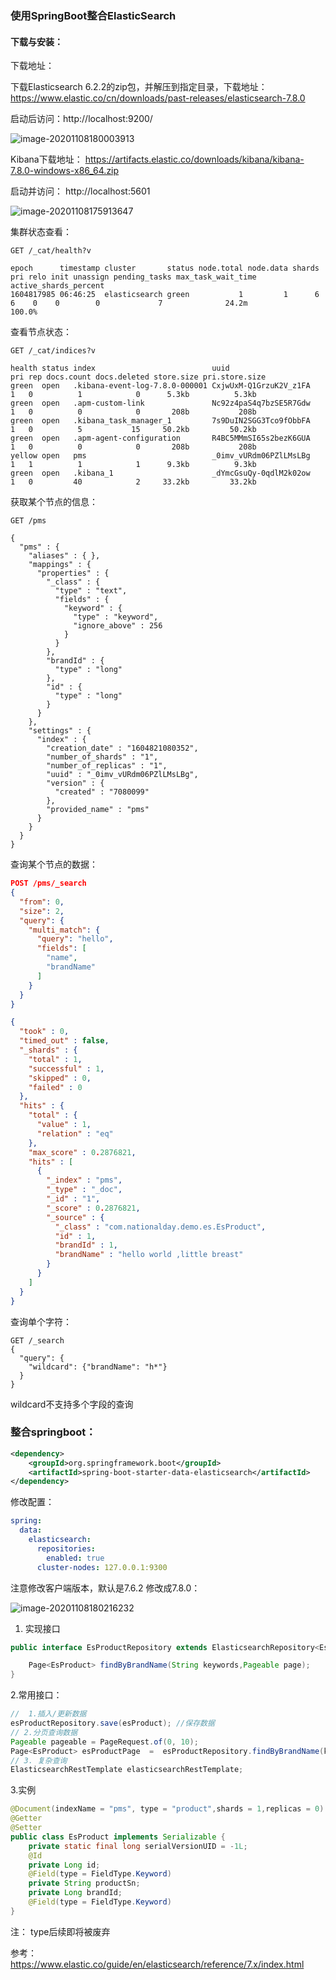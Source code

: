### 使用SpringBoot整合ElasticSearch

####  下载与安装：

下载地址：

下载Elasticsearch 6.2.2的zip包，并解压到指定目录，下载地址：https://www.elastic.co/cn/downloads/past-releases/elasticsearch-7.8.0

启动后访问：http://localhost:9200/

![image-20201108180003913](C:\Users\19349\AppData\Roaming\Typora\typora-user-images\image-20201108180003913.png)

Kibana下载地址： https://artifacts.elastic.co/downloads/kibana/kibana-7.8.0-windows-x86_64.zip

启动并访问： http://localhost:5601

![image-20201108175913647](C:\Users\19349\AppData\Roaming\Typora\typora-user-images\image-20201108175913647.png)

集群状态查看：

```
GET /_cat/health?v
```

```
epoch      timestamp cluster       status node.total node.data shards pri relo init unassign pending_tasks max_task_wait_time active_shards_percent
1604817985 06:46:25  elasticsearch green           1         1      6   6    0    0        0             7              24.2m                100.0%
```

查看节点状态：

```
GET /_cat/indices?v
```

```
health status index                          uuid                   pri rep docs.count docs.deleted store.size pri.store.size
green  open   .kibana-event-log-7.8.0-000001 CxjwUxM-Q1GrzuK2V_z1FA   1   0          1            0      5.3kb          5.3kb
green  open   .apm-custom-link               Nc92z4paS4q7bzSE5R7Gdw   1   0          0            0       208b           208b
green  open   .kibana_task_manager_1         7s9DuIN2SGG3Tco9fObbFA   1   0          5           15     50.2kb         50.2kb
green  open   .apm-agent-configuration       R4BC5MMmSI65s2bezK6GUA   1   0          0            0       208b           208b
yellow open   pms                            _0imv_vURdm06PZlLMsLBg   1   1          1            1      9.3kb          9.3kb
green  open   .kibana_1                      _dYmcGsuQy-0qdlM2k02ow   1   0         40            2     33.2kb         33.2kb
```

获取某个节点的信息：

```
GET /pms
```

```
{
  "pms" : {
    "aliases" : { },
    "mappings" : {
      "properties" : {
        "_class" : {
          "type" : "text",
          "fields" : {
            "keyword" : {
              "type" : "keyword",
              "ignore_above" : 256
            }
          }
        },
        "brandId" : {
          "type" : "long"
        },
        "id" : {
          "type" : "long"
        }
      }
    },
    "settings" : {
      "index" : {
        "creation_date" : "1604821080352",
        "number_of_shards" : "1",
        "number_of_replicas" : "1",
        "uuid" : "_0imv_vURdm06PZlLMsLBg",
        "version" : {
          "created" : "7080099"
        },
        "provided_name" : "pms"
      }
    }
  }
}
```

查询某个节点的数据：

```json
POST /pms/_search
{
  "from": 0, 
  "size": 2, 
  "query": {
    "multi_match": {
      "query": "hello",
      "fields": [
        "name",
        "brandName"
      ]
    }
  }
}
```

```json
{
  "took" : 0,
  "timed_out" : false,
  "_shards" : {
    "total" : 1,
    "successful" : 1,
    "skipped" : 0,
    "failed" : 0
  },
  "hits" : {
    "total" : {
      "value" : 1,
      "relation" : "eq"
    },
    "max_score" : 0.2876821,
    "hits" : [
      {
        "_index" : "pms",
        "_type" : "_doc",
        "_id" : "1",
        "_score" : 0.2876821,
        "_source" : {
          "_class" : "com.nationalday.demo.es.EsProduct",
          "id" : 1,
          "brandId" : 1,
          "brandName" : "hello world ,little breast"
        }
      }
    ]
  }
}
```

查询单个字符：

```
GET /_search
{
  "query": {
    "wildcard": {"brandName": "h*"}
  }
}
```

wildcard不支持多个字段的查询

###  整合springboot：

```xml
<dependency>
    <groupId>org.springframework.boot</groupId>
    <artifactId>spring-boot-starter-data-elasticsearch</artifactId>
</dependency>
```

修改配置：

```yml
spring:
  data:
    elasticsearch:
      repositories:
        enabled: true
      cluster-nodes: 127.0.0.1:9300
```

注意修改客户端版本，默认是7.6.2 修改成7.8.0：

![image-20201108180216232](C:\Users\19349\AppData\Roaming\Typora\typora-user-images\image-20201108180216232.png)



1. 实现接口

```java
public interface EsProductRepository extends ElasticsearchRepository<EsProduct, Long> {

    Page<EsProduct> findByBrandName(String keywords,Pageable page);
}
```

2.常用接口：

```java
//  1.插入/更新数据
esProductRepository.save(esProduct); //保存数据
// 2.分页查询数据
Pageable pageable = PageRequest.of(0, 10);
Page<EsProduct> esProductPage  =  esProductRepository.findByBrandName(keyword,pageable);
// 3. 复杂查询
ElasticsearchRestTemplate elasticsearchRestTemplate;
```

3.实例

```java
@Document(indexName = "pms", type = "product",shards = 1,replicas = 0)
@Getter
@Setter
public class EsProduct implements Serializable {
    private static final long serialVersionUID = -1L;
    @Id
    private Long id;
    @Field(type = FieldType.Keyword)
    private String productSn;
    private Long brandId;
    @Field(type = FieldType.Keyword)
}
```

注： type后续即将被废弃

参考： https://www.elastic.co/guide/en/elasticsearch/reference/7.x/index.html